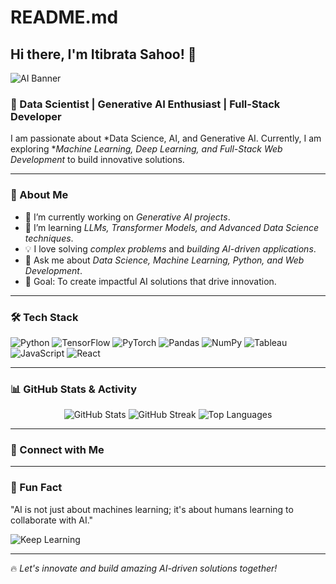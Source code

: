 # README.md

## Hi there, I'm Itibrata Sahoo! 👋

![AI Banner](https://giphy.com/gifs/digital-brain-ai-PjJ1cLHqLEveXysGDB.gif)

### 🚀 Data Scientist | Generative AI Enthusiast | Full-Stack Developer

I am passionate about *Data Science, AI, and Generative AI. Currently, I am exploring **Machine Learning, Deep Learning, and Full-Stack Web Development* to build innovative solutions. 

---

### 🌟 About Me
- 🔭 I’m currently working on *Generative AI projects*.
- 🌱 I’m learning *LLMs, Transformer Models, and Advanced Data Science techniques*.
- 💡 I love solving *complex problems* and *building AI-driven applications*.
- 💬 Ask me about *Data Science, Machine Learning, Python, and Web Development*.
- 🎯 Goal: To create impactful AI solutions that drive innovation.

---

### 🛠 Tech Stack

![Python](https://img.shields.io/badge/Python-3776AB?style=for-the-badge&logo=python&logoColor=white)
![TensorFlow](https://img.shields.io/badge/TensorFlow-FF6F00?style=for-the-badge&logo=tensorflow&logoColor=white)
![PyTorch](https://img.shields.io/badge/PyTorch-EE4C2C?style=for-the-badge&logo=pytorch&logoColor=white)
![Pandas](https://img.shields.io/badge/Pandas-150458?style=for-the-badge&logo=pandas&logoColor=white)
![NumPy](https://img.shields.io/badge/NumPy-013243?style=for-the-badge&logo=numpy&logoColor=white)
![Tableau](https://img.shields.io/badge/Tableau-E97627?style=for-the-badge&logo=tableau&logoColor=white)
![JavaScript](https://img.shields.io/badge/JavaScript-F7DF1E?style=for-the-badge&logo=javascript&logoColor=black)
![React](https://img.shields.io/badge/React-61DAFB?style=for-the-badge&logo=react&logoColor=black)

---

### 📊 GitHub Stats & Activity
<p align="center">
  <img src="https://github-readme-stats.vercel.app/api?username=ItibrataSahoo&show_icons=true&theme=radical" alt="GitHub Stats">
  <img src="https://github-readme-streak-stats.herokuapp.com/?user=ItibrataSahoo&theme=radical" alt="GitHub Streak">
  <img src="https://github-readme-stats.vercel.app/api/top-langs/?username=ItibrataSahoo&layout=compact&theme=radical" alt="Top Languages">
</p>

---

### 📣 Connect with Me


---

### 🎯 Fun Fact
"AI is not just about machines learning; it's about humans learning to collaborate with AI."

![Keep Learning](https://media.giphy.com/media/l0Hlyu5O4J4pHTy0k/giphy.gif)

---

🔥 *Let's innovate and build amazing AI-driven solutions together!*

